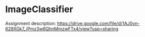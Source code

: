 # ImageClassifier

Assignment description: https://drive.google.com/file/d/1AJ0yn-628XGk7_jPmz3w6QhnMmzwFTx4/view?usp=sharing
